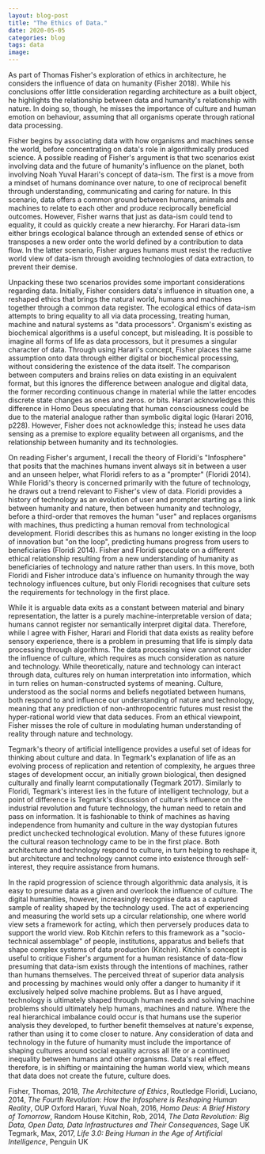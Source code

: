 ```yaml
---
layout: blog-post
title: "The Ethics of Data."
date: 2020-05-05
categories: blog
tags: data
image: 
---
```


As part of Thomas Fisher's exploration of ethics in architecture, he considers the influence of data on humanity (Fisher 2018). While his conclusions offer little consideration regarding architecture as a built object, he highlights the relationship between data and humanity's relationship with nature. In doing so, though, he misses the importance of culture and human emotion on behaviour, assuming that all organisms operate through rational data processing.  

Fisher begins by associating data with how organisms and machines sense the world, before concentrating on data's role in algorithmically produced science. A possible reading of Fisher's argument is that two scenarios exist involving data and the future of humanity's influence on the planet, both involving Noah Yuval Harari's concept of data-ism. The first is a move from a mindset of humans dominance over nature, to one of reciprocal benefit through understanding, communicating and caring for nature. In this scenario, data offers a common ground between humans, animals and machines to relate to each other and produce reciprocally beneficial outcomes. However, Fisher warns that just as data-ism could tend to equality, it could as quickly create a new hierarchy. For Harari data-ism either brings ecological balance through an extended sense of ethics or transposes a new order onto the world defined by a contribution to data flow. In the latter scenario, Fisher argues humans must resist the reductive world view of data-ism through avoiding technologies of data extraction, to prevent their demise.

Unpacking these two scenarios provides some important considerations regarding data. Initially, Fisher considers data's influence in situation one, a reshaped ethics that brings the natural world, humans and machines together through a common data register. The ecological ethics of data-ism attempts to bring equality to all via data processing, treating human, machine and natural systems as "data processors". Organism's existing as biochemical algorithms is a useful concept, but misleading. It is possible to imagine all forms of life as data processors, but it presumes a singular character of data. Through using Harari's concept, Fisher places the same assumption onto data through either digital or biochemical processing, without considering the existence of the data itself. The comparison between computers and brains relies on data existing in an equivalent format, but this ignores the difference between analogue and digital data, the former recording continuous change in material while the latter encodes discrete state changes as ones and zeros. or bits. Harari acknowledges this difference in Homo Deus speculating that human consciousness could be due to the material analogue rather than symbolic digital logic (Harari 2016, p228). However, Fisher does not acknowledge this; instead he uses data sensing as a premise to explore equality between all organisms, and the relationship between humanity and its technologies.  

On reading Fisher's argument, I recall the theory of Floridi's "Infosphere" that posits that the machines humans invent always sit in between a user and an unseen helper, what Floridi refers to as a "prompter" (Floridi 2014). While Floridi's theory is concerned primarily with the future of technology, he draws out a trend relevant to Fisher's view of data. Floridi provides a history of technology as an evolution of user and prompter starting as a link between humanity and nature, then between humanity and technology, before a third-order that removes the human "user" and replaces organisms with machines, thus predicting a human removal from technological development. Floridi describes this as humans no longer existing in the loop of innovation but "on the loop", predicting humans progress from users to beneficiaries (Floridi 2014). Fisher and Floridi speculate on a different ethical relationship resulting from a new understanding of humanity as beneficiaries of technology and nature rather than users. In this move, both Floridi and Fisher introduce data's influence on humanity through the way technology influences culture, but only Floridi recognises that culture sets the requirements for technology in the first place.

While it is arguable data exits as a constant between material and binary representation, the latter is a purely machine-interpretable version of data; humans cannot register nor semantically interpret digital data. Therefore, while I agree with Fisher, Harari and Floridi that data exists as reality before sensory experience, there is a problem in presuming that life is simply data processing through algorithms. The data processing view cannot consider the influence of culture, which requires as much consideration as nature and technology. While theoretically, nature and technology can interact through data, cultures rely on human interpretation into information, which in turn relies on human-constructed systems of meaning. Culture, understood as the social norms and beliefs negotiated between humans, both respond to and influence our understanding of nature and technology, meaning that any prediction of non-anthropocentric futures must resist the hyper-rational world view that data seduces. From an ethical viewpoint, Fisher misses the role of culture in modulating human understanding of reality through nature and technology.

Tegmark's theory of artificial intelligence provides a useful set of ideas for thinking about culture and data. In Tegmark's explanation of life as an evolving process of replication and retention of complexity, he argues three stages of development occur, an initially grown biological, then designed culturally and finally learnt computationally (Tegmark 2017). Similarly to Floridi, Tegmark's interest lies in the future of intelligent technology, but a point of difference is Tegmark's discussion of culture's influence on the industrial revolution and future technology, the human need to retain and pass on information. It is fashionable to think of machines as having independence from humanity and culture in the way dystopian futures predict unchecked technological evolution. Many of these futures ignore the cultural reason technology came to be in the first place. Both architecture and technology respond to culture, in turn helping to reshape it, but architecture and technology cannot come into existence through self-interest, they require assistance from humans.

In the rapid progression of science through algorithmic data analysis, it is easy to presume data as a given and overlook the influence of culture. The digital humanities, however, increasingly recognise data as a captured sample of reality shaped by the technology used. The act of experiencing and measuring the world sets up a circular relationship, one where world view sets a framework for acting, which then perversely produces data to support the world view. Rob Kitchin refers to this framework as a "socio-technical assemblage" of people, institutions, apparatus and beliefs that shape complex systems of data production (Kitchin). Kitchin's concept is useful to critique Fisher's argument for a human resistance of data-flow presuming that data-ism exists through the intentions of machines, rather than humans themselves. The perceived threat of superior data analysis and processing by machines would only offer a danger to humanity if it exclusively helped solve machine problems. But as I have argued, technology is ultimately shaped through human needs and solving machine problems should ultimately help humans, machines and nature. Where the real hierarchical imbalance could occur is that humans use the superior analysis they developed, to further benefit themselves at nature's expense, rather than using it to come closer to nature. Any consideration of data and technology in the future of humanity must include the importance of shaping cultures around social equality across all life or a continued inequality between humans and other organisms. Data's real effect, therefore, is in shifting or maintaining the human world view, which means that data does not create the future, culture does.

Fisher, Thomas, 2018, *The Architecture of Ethics*, Routledge
Floridi, Luciano, 2014, *The Fourth Revolution: How the Infosphere is Reshaping Human Reality*, OUP Oxford
Harari, Yuval Noah, 2016, *Homo Deus: A Brief History of Tomorrow*, Random House
Kitchin, Rob, 2014, *The Data Revolution: Big Data, Open Data, Data Infrastructures and Their Consequences*, Sage UK
Tegmark, Max, 2017, *Life 3.0: Being Human in the Age of Artificial Intelligence*, Penguin UK